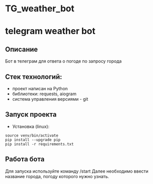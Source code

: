# TG_weather_bot
# telegram weather bot
## Описание
Бот в телеграм для ответа о погоде по запросу города

## Стек технологий:
- проект написан на Python
- библиотеки: requests, aiogram
- система управления версиями - git

## Запуск проекта
- Установка (linux):  
```python3 -m venv venv 
source venv/bin/activate
pip install --upgrade pip
pip install -r requirements.txt
```

## Работа бота
Для запуска используйте команду /start
Далее необходимо ввести название города, погоду которого нужно узнать.
